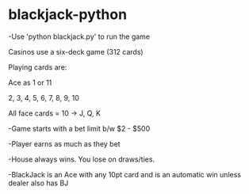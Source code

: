 # blackjack-python
-Use 'python blackjack.py' to run the game

Casinos use a six-deck game (312 cards)

Playing cards are:

Ace as 1 or 11

2, 3, 4, 5, 6, 7, 8, 9, 10

All face cards = 10  -> J, Q, K

-Game starts with a bet limit b/w $2 - $500

-Player earns as much as they bet

-House always wins. You lose on draws/ties.

-BlackJack is an Ace with any 10pt card and is an automatic win unless dealer also has BJ
